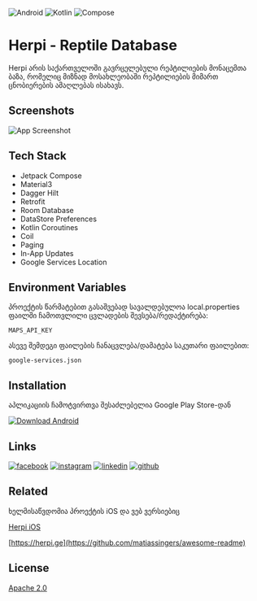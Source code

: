 ![Android](https://img.shields.io/badge/Android-gree?logo=android&logoColor=white)
![Kotlin](https://img.shields.io/badge/Kotlin-gray?logo=kotlin)
![Compose](https://img.shields.io/badge/Compose-orange?logo=jetpack-compose)

# Herpi - Reptile Database

Herpi არის საქართველოში გავრცელებული რეპტილიების მონაცემთა ბაზა, რომელიც მიზნად მოსახლეობაში
რეპტილიების მიმართ ცნობიერების ამაღლებას ისახავს.

## Screenshots

![App Screenshot](https://via.placeholder.com/468x300?text=App+Screenshot+Here)

## Tech Stack

- Jetpack Compose
- Material3
- Dagger Hilt
- Retrofit
- Room Database
- DataStore Preferences
- Kotlin Coroutines
- Coil
- Paging
- In-App Updates
- Google Services Location

## Environment Variables

პროექტის წარმატებით გასაშვებად სავალდებულოა local.properties ფაილში ჩამოთვლილი ცვლადების
შევსება/რედაქტირება:

`MAPS_API_KEY`

ასევე შემდეგი ფაილების ჩანაცვლება/დამატება საკუთარი ფაილებით:

`google-services.json`

## Installation

აპლიკაციის ჩამოტვირთვა შესაძლებელია Google Play Store-დან

[![Download Android](https://steverichey.github.io/google-play-badge-svg/img/en_get.svg)](https://play.google.com/store/apps/details?id=com.gigauri.reptiledb)

## Links

[![facebook](https://img.shields.io/badge/facebook-1877F2?style=for-the-badge&logo=facebook&logoColor=white)](https://www.facebook.com/giorgii.gigauri)
[![instagram](https://img.shields.io/badge/instagram-cd486b?style=for-the-badge&logo=instagram&logoColor=white)](https://www.instagram.com/george_gigauri)
[![linkedin](https://img.shields.io/badge/linkedin-0A66C2?style=for-the-badge&logo=linkedin&logoColor=white)](https://www.linkedin.com/in/giorgi-gigauri-934a301a8/)
[![github](https://img.shields.io/badge/github-000000?style=for-the-badge&logo=github&logoColor=white)](https://www.github.com/george-gigauri)

## Related

ხელმისაწვდომია პროექტის iOS და ვებ ვერსიებიც

[Herpi iOS](https://github.com/matiassingers/awesome-readme)

[https://herpi.ge](https://github.com/matiassingers/awesome-readme)

## License

[Apache 2.0](https://choosealicense.com/licenses/mit/)

